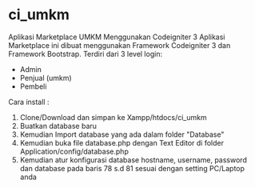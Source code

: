 # ci_umkm
Aplikasi Marketplace UMKM Menggunakan Codeigniter 3
Aplikasi Marketplace ini dibuat menggunakan Framework Codeigniter 3 dan Framework Bootstrap.
Terdiri dari 3 level login:
- Admin
- Penjual (umkm)
- Pembeli

Cara install :
1. Clone/Download dan simpan ke Xampp/htdocs/ci_umkm
2. Buatkan database baru
3. Kemudian Import database yang ada dalam folder "Database"
4. Kemudian buka file database.php dengan Text Editor di folder Application/config/database.php
5. Kemudian atur konfigurasi database hostname, username, password dan database pada baris 78 s.d 81 sesuai dengan setting PC/Laptop anda
